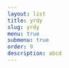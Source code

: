 ```yaml
---
layout: list
title: yrdy
slug: yrdy
menu: true
submenu: true
order: 9
description: abcd
---
```

